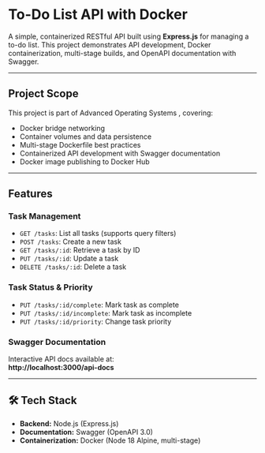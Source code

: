 # To-Do List API with Docker

A simple, containerized RESTful API built using **Express.js** for managing a to-do list. 
This project demonstrates API development, Docker containerization, multi-stage builds, and OpenAPI documentation with Swagger.

---

## Project Scope
This project is part of Advanced Operating Systems , covering:

- Docker bridge networking
- Container volumes and data persistence
- Multi-stage Dockerfile best practices
- Containerized API development with Swagger documentation
- Docker image publishing to Docker Hub

---

## Features

### Task Management
- `GET /tasks`: List all tasks (supports query filters)
- `POST /tasks`: Create a new task
- `GET /tasks/:id`: Retrieve a task by ID
- `PUT /tasks/:id`: Update a task
- `DELETE /tasks/:id`: Delete a task

###  Task Status & Priority
- `PUT /tasks/:id/complete`: Mark task as complete
- `PUT /tasks/:id/incomplete`: Mark task as incomplete
- `PUT /tasks/:id/priority`: Change task priority

###  Swagger Documentation
Interactive API docs available at:  
**http://localhost:3000/api-docs**

---

## 🛠️ Tech Stack

- **Backend:** Node.js (Express.js)
- **Documentation:** Swagger (OpenAPI 3.0)
- **Containerization:** Docker (Node 18 Alpine, multi-stage)

